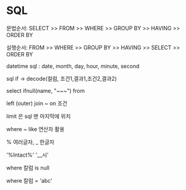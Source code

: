 # SQL



문법순서: SELECT >> FROM >> WHERE >> GROUP BY >> HAVING >> ORDER BY

실행순서: FROM >> WHERE >> GROUP BY >> HAVING >> SELECT >> ORDER BY



datetime sql : date, month, day, hour, minute, second



sql if -> decode(컬럼, 조건1,결과1,조건2,결과2)



select ifnull(name, "~~~") from



left (outer) join ~ on 조건



limit 은 sql 맨 마지막에 위치



where ~ like 연산자 활용

% 여러글자,  _ 한글자

'%Intact%'  '__시'



where 칼럼 is null

where 칼럼 = 'abc'



